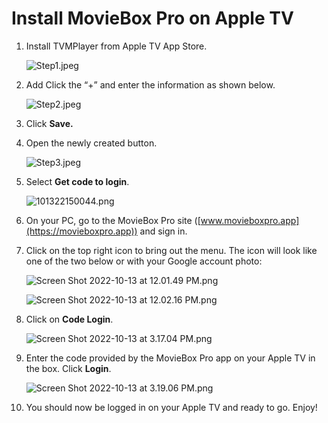# Install MovieBox Pro on Apple TV

1. Install TVMPlayer from Apple TV App Store.
    
    ![Step1.jpeg](Install%20MovieBox%20Pro%20on%20Apple%20TV%209f630caaf36e4aa58583d0dfc4a93d78/Step1.jpeg)
    
2. Add Click the “+” and enter the information as shown below.
    
    ![Step2.jpeg](Install%20MovieBox%20Pro%20on%20Apple%20TV%209f630caaf36e4aa58583d0dfc4a93d78/Step2.jpeg)
    
3. Click **Save.**
4. Open the newly created button.
    
    ![Step3.jpeg](Install%20MovieBox%20Pro%20on%20Apple%20TV%209f630caaf36e4aa58583d0dfc4a93d78/Step3.jpeg)
    
5. Select **Get code to login**.
    
    ![101322150044.png](Install%20MovieBox%20Pro%20on%20FireStick%20aade6d4669874c9e9b35789167c2daa3/101322150044.png)
    
6. On your PC, go to the MovieBox Pro site ([www.movieboxpro.app](https://movieboxpro.app)) and sign in. 
7. Click on the top right icon to bring out the menu. The icon will look like one of the two below or with your Google account photo:
    
    ![Screen Shot 2022-10-13 at 12.01.49 PM.png](Invite%20a%20Friend%20to%20MovieBox%20Pro%202586dfa62a9b4839bd02c58664c9dddd/Screen_Shot_2022-10-13_at_12.01.49_PM.png)
    
    ![Screen Shot 2022-10-13 at 12.02.16 PM.png](Invite%20a%20Friend%20to%20MovieBox%20Pro%202586dfa62a9b4839bd02c58664c9dddd/Screen_Shot_2022-10-13_at_12.02.16_PM.png)
    
8. Click on **Code Login**.
    
    ![Screen Shot 2022-10-13 at 3.17.04 PM.png](Install%20MovieBox%20Pro%20on%20FireStick%20aade6d4669874c9e9b35789167c2daa3/Screen_Shot_2022-10-13_at_3.17.04_PM.png)
    
9. Enter the code provided by the MovieBox Pro app on your Apple TV in the box. Click **Login**.
    
    ![Screen Shot 2022-10-13 at 3.19.06 PM.png](Install%20MovieBox%20Pro%20on%20FireStick%20aade6d4669874c9e9b35789167c2daa3/Screen_Shot_2022-10-13_at_3.19.06_PM.png)
    
10. You should now be logged in on your Apple TV and ready to go. Enjoy!